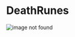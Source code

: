 # DeathRunes

<img src="https://github.com/WeaVerseStudio/DeathRunes/blob/main/image.png?raw=true" alt="image not found">